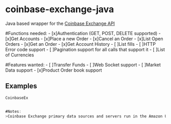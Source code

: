 # coinbase-exchange-java
Java based wrapper for the [Coinbase Exchange API](https://docs.exchange.coinbase.com/#introduction)



#Functions needed:
    - [x]Authentication (GET, POST, DELETE supported)
    - [x]Get Accounts
    - [x]Place a new Order
    - [x]Cancel an Order
    - [x]List Open Orders
    - [x]Get an Order
    - [x]Get Account History
    - [ ]List fills
    - [ ]HTTP Error code support
    - [ ]Pagination support for all calls that support it
    - [ ]List of Currencies
    
#Features wanted:
    - [ ]Transfer Funds
    - [ ]Web Socket support
    - [ ]Market Data support
    - [x]Product Order book support

Examples
--------
```java
CoinbaseEx


#Notes:
>Coinbase Exchange primary data sources and servers run in the Amazon US East data center. To minimize latency for API access, we recommend making requests from servers located near the US East data center.